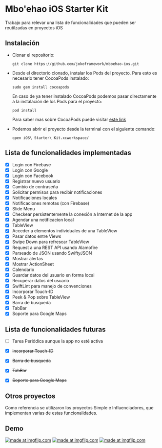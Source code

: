 # Mbo'ehao iOS Starter Kit
Trabajo para relevar una lista de funcionalidades que pueden ser reutilzadas en proyectos iOS

## Instalación
* Clonar el repositorio:
    ```
    git clone https://github.com/jokoframework/mboehao-ios.git
    ```
* Desde el directorio clonado, instalar los Pods del proyecto. Para esto es necesario tener CocoaPods instalado:
    ```
    sudo gem install cocoapods
    ```
    En caso de ya tener instalado CocoaPods podemos pasar directamente a la instalación de los Pods para el proyecto:
    ```
    pod install
    ```
    Para saber mas sobre CocoaPods puede visitar [este link](http://cocoapods.org)
    
* Podemos abrir el proyecto desde la terminal con el siguiente comando:
    ```
    open iOS\ Starter\ Kit.xcworkspace/
    ```
## Lista de funcionalidades implementadas
- [x] Login con Firebase
- [x] Login con Google
- [x] Login con Facebook
- [x] Registrar nuevo usuario
- [x] Cambio de contraseña
- [x] Solicitar permisos para recibir notificaciones
- [x] Notificaciones locales
- [x] Notificaciones remotas (con Firebase)
- [x] Slide Menu
- [x] Checkear persistentemente la conexión a Internet de la app
- [x] Agendar una notificacion local
- [x] TableView
- [x] Acceder a elementos individuales de una TableView
- [x] Pasar datos entre Views
- [x] Swipe Down para refrescar TableView
- [x] Request a una REST API usando Alamofire
- [x] Parseado de JSON usando SwiftyJSON
- [x] Mostrar alertas
- [x] Mostrar ActionSheet
- [x] Calendario
- [x] Guardar datos del usuario en forma local
- [x] Recuperar datos del usuario
- [x] SwiftLint para manejo de convenciones
- [x] Incorporar Touch-ID
- [x] Peek & Pop sobre TableView
- [x] Barra de busqueda
- [x] TabBar
- [x] Soporte para Google Maps

## Lista de funcionalidades futuras
- [ ] Tarea Periódica aunque la app no esté activa
- [x] ~~Incorporar Touch-ID~~
- [x] ~~Barra de busqueda~~
- [x] ~~TabBar~~
- [x] ~~Soporte para Google Maps~~


## Otros proyectos
Como referencia se utilizaron los proyectos Simple e Influenciadores, que implementan varias de estas funcionalidades.

## Demo

<a href="https://imgflip.com/gif/246tzu"><img src="https://i.imgflip.com/246tzu.gif" title="made at imgflip.com"/></a>
<a href="https://imgflip.com/gif/246u7z"><img src="https://i.imgflip.com/246u7z.gif" title="made at imgflip.com"/></a>
<a href="https://imgflip.com/gif/246uc7"><img src="https://i.imgflip.com/246uc7.gif" title="made at imgflip.com"/></a>
